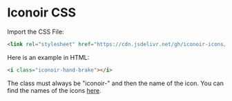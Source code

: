 # Iconoir CSS

Import the CSS File:

```html
<link rel="stylesheet" href="https://cdn.jsdelivr.net/gh/iconoir-icons/iconoir@main/css/iconoir.css">
```

Here is an example in HTML:

```html
<i class="iconoir-hand-brake"></i>
```
The class must always be "iconoir-" and then the name of the icon. You can find the names of the
icons [here](https://iconoir.com).

<SuggestLibrary />

